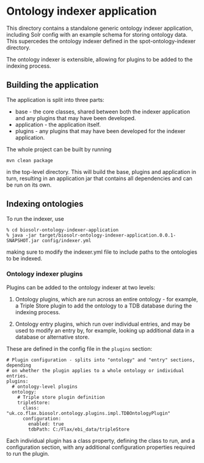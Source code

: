 # Ontology indexer application

This directory contains a standalone generic ontology indexer application,
including Solr config with an example schema for storing ontology data.
This supercedes the ontology indexer defined in the spot-ontology-indexer
directory.

The ontology indexer is extensible, allowing for plugins to be added to
the indexing process.


## Building the application

The application is split into three parts:

* base - the core classes, shared between both the indexer application and
any plugins that may have been developed.
* application - the application itself.
* plugins - any plugins that may have been developed for the indexer 
application.

The whole project can be built by running

    mvn clean package
    
in the top-level directory. This will build the base, plugins and application
in turn, resulting in an application jar that contains all dependencies and
can be run on its own.


## Indexing ontologies

To run the indexer, use

    % cd biosolr-ontology-indexer-application
    % java -jar target/biosolr-ontology-indexer-application.0.0.1-SNAPSHOT.jar config/indexer.yml

making sure to modify the indexer.yml file to include paths to the ontologies to be
indexed.


### Ontology indexer plugins

Plugins can be added to the ontology indexer at two levels:

1. Ontology plugins, which are run across an entire ontology - for example, a Triple Store plugin to add the ontology to a TDB database during the indexing process.

2. Ontology entry plugins, which run over individual entries, and may be used to modify an entry by, for example, looking up additional data in a database or alternative store.

These are defined in the config file in the `plugins` section:

```
# Plugin configuration - splits into "ontology" and "entry" sections, depending
# on whether the plugin applies to a whole ontology or individual entries.
plugins:
  # ontology-level plugins
  ontology:
    # Triple store plugin definition
    tripleStore:
      class: "uk.co.flax.biosolr.ontology.plugins.impl.TDBOntologyPlugin"
      configuration:
        enabled: true
        tdbPath: C:/Flax/ebi_data/tripleStore
```

Each individual plugin has a class property, defining the class to run, and a configuration section, with any additional configuration properties required to run the plugin.
